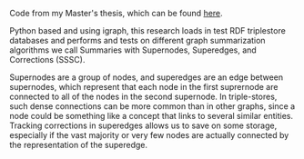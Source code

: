 Code from my Master's thesis, which can be found [here](https://etd.ohiolink.edu/acprod/odb_etd/etd/r/1501/10?clear=10&p10_accession_num=case1482143946391013).

Python based and using igraph, this research loads in test RDF triplestore databases and performs and tests
on different graph summarization algorithms we call Summaries with Supernodes, Superedges, and Corrections (SSSC).

Supernodes are a group of nodes, and superedges are an edge between supernodes, which represent that each node
in the first suprernode are connected to all of the nodes in the second supernode. In triple-stores, such dense
connections can be more common than in other graphs, since a node could be something like a concept that links
to several similar entities. Tracking corrections in superedges allows us to save on some storage, especially
if the vast majority or very few nodes are actually connected by the representation of the superedge.

